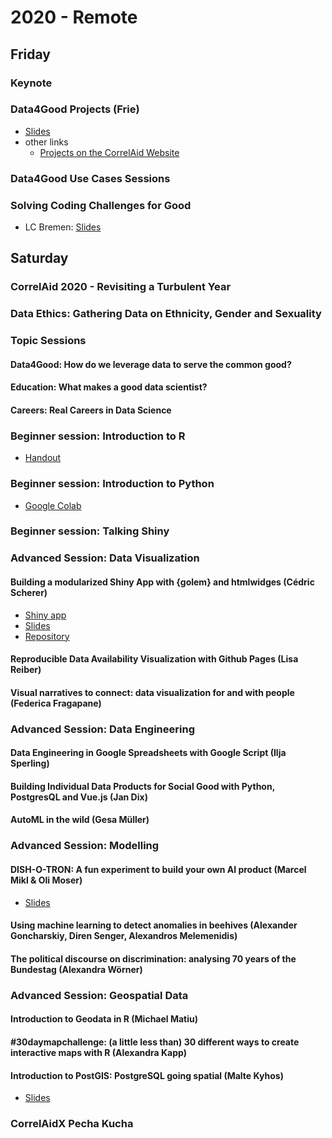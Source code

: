 # 2020 - Remote

## Friday

### Keynote

### Data4Good Projects \(Frie\)

* [Slides](https://docs.google.com/presentation/d/1re5KGBdJibL-aICXIpTx_2YMgDR4FyqQtkGat_bKKtQ/edit?usp=sharing)
* other links
  * [Projects on the CorrelAid Website](https://correlaid.org/projects)

### Data4Good Use Cases Sessions

### Solving Coding Challenges for Good

* LC Bremen: [Slides](https://rawcdn.githack.com/CorrelAid/correlaidx-challenge-bremen/master/correlcon-talk/correlcon-slides.html)

## Saturday

### CorrelAid 2020 - Revisiting a Turbulent Year

### Data Ethics: Gathering Data on Ethnicity, Gender and Sexuality

### Topic Sessions

#### Data4Good: How do we leverage data to serve the common good?

#### Education: What makes a good data scientist?

#### Careers: Real Careers in Data Science

### Beginner session: Introduction to R

* [Handout](https://mirka-henninger.de/CorrelCon/Handout_CorrelCon.pdf)

### Beginner session: Introduction to Python

* [Google Colab](https://colab.research.google.com/github/pythontsunami/teaching/blob/intro/0_intro.ipynb)

### Beginner session: Talking Shiny

### Advanced Session: Data Visualization

#### Building a modularized Shiny App with {golem} and htmlwidges \(Cédric Scherer\)

* [Shiny app](https://cedric-scherer.shinyapps.io/correlcon2020_golem_html_widgets/)
* [Slides](https://cedricscherer.netlify.app/slides/CorrelCon2020_ShinyGolemHtml.pdf)
* [Repository](https://github.com/Z3tt/CorrelCon)

#### Reproducible Data Availability Visualization with Github Pages \(Lisa Reiber\)

#### Visual narratives to connect: data visualization for and with people \(Federica Fragapane\)

### Advanced Session: Data Engineering

#### Data Engineering in Google Spreadsheets with Google Script \(Ilja Sperling\)

#### Building Individual Data Products for Social Good with Python, PostgresQL and Vue.js \(Jan Dix\)

#### AutoML in the wild \(Gesa Müller\)

### Advanced Session: Modelling

#### DISH-O-TRON: A fun experiment to build your own AI product \(Marcel Mikl & Oli Moser\)

* [Slides](https://docs.google.com/presentation/d/1BuKYjXtqXVEKDJJV5k08-_yl6VUPrgGGn6z2gJLhSUo/edit?usp=sharing)

#### Using machine learning to detect anomalies in beehives \(Alexander Goncharskiy, Diren Senger, Alexandros Melemenidis\)

#### The political discourse on discrimination: analysing 70 years of the Bundestag \(Alexandra Wörner\)

### Advanced Session: Geospatial Data

#### Introduction to Geodata in R \(Michael Matiu\)

#### \#30daymapchallenge: \(a little less than\) 30 different ways to create interactive maps with R \(Alexandra Kapp\)

#### Introduction to PostGIS: PostgreSQL going spatial \(Malte Kyhos\)

* [Slides](https://mkyhos.github.io/talk_postgis/)

### CorrelAidX Pecha Kucha



